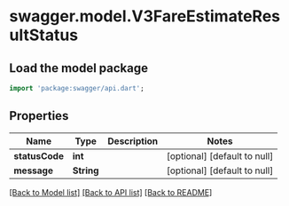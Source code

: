 # swagger.model.V3FareEstimateResultStatus

## Load the model package
```dart
import 'package:swagger/api.dart';
```

## Properties
Name | Type | Description | Notes
------------ | ------------- | ------------- | -------------
**statusCode** | **int** |  | [optional] [default to null]
**message** | **String** |  | [optional] [default to null]

[[Back to Model list]](../README.md#documentation-for-models) [[Back to API list]](../README.md#documentation-for-api-endpoints) [[Back to README]](../README.md)

